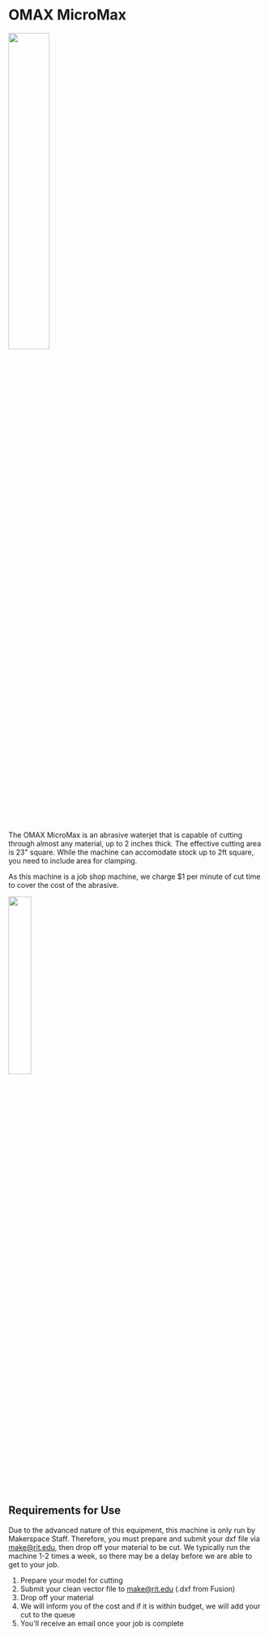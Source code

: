 # OMAX MicroMax

<img src="../assets/omax/micromax.jpg" class="image-float-right" width=40%>

The OMAX MicroMax is an abrasive waterjet that is capable of cutting through almost any material, up to 2 inches thick. The effective cutting area is 23" square. While the machine can accomodate stock up to 2ft square, you need to include area for clamping.

As this machine is a job shop machine, we charge $1 per minute of cut time to cover the cost of the abrasive.

<img src="../assets/omax/cutting_data.png" class="image-float-left" width=30%>

<p class = "clear-float"></p>

## Requirements for Use

Due to the advanced nature of this equipment, this machine is only run by Makerspace Staff. Therefore, you must prepare and submit your dxf file via [make@rit.edu](mailto:make@rit.edu), then drop off your material to be cut. We typically run the machine 1-2 times a week, so there may be a delay before we are able to get to your job.

1. Prepare your model for cutting
2. Submit your clean vector file to [make@rit.edu](mailto:make@rit.edu) (.dxf from Fusion)
3. Drop off your material
4. We will inform you of the cost and if it is within budget, we will add your cut to the queue
5. You'll receive an email once your job is complete
